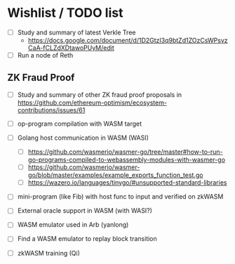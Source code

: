 # Wishlist / TODO list

- [ ] Study and summary of latest Verkle Tree
  - https://docs.google.com/document/d/1D2GtzI3q9btZd1ZOzCsWPsvzCaA-fCLZdXDtawoPUyM/edit
- [ ] Run a node of Reth

## ZK Fraud Proof

- [ ] Study and summary of other ZK fraud proof proposals in https://github.com/ethereum-optimism/ecosystem-contributions/issues/61
- [ ] op-program compilation with WASM target
- [ ] Golang host communication in WASM (WASI)
  - [ ] https://github.com/wasmerio/wasmer-go/tree/master#how-to-run-go-programs-compiled-to-webassembly-modules-with-wasmer-go
  - [ ] https://github.com/wasmerio/wasmer-go/blob/master/examples/example_exports_function_test.go
  - [ ] https://wazero.io/languages/tinygo/#unsupported-standard-libraries
- [ ] mini-program (like Fib) with host func to input and verified on zkWASM
- [ ] External oracle support in WASM (with WASI?)
- [ ] WASM emulator used in Arb (yanlong)
- [ ] Find a WASM emulator to replay block transition
- [ ] zkWASM training (Qi)
      
